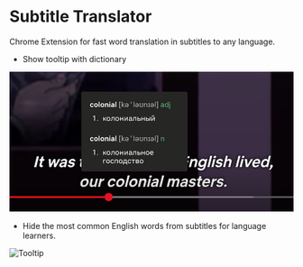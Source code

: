 # Subtitle Translator

Chrome Extension for fast word translation in subtitles to any language.
  
- Show tooltip with dictionary

![Tooltip](/image1.png)

- Hide the most common English words from subtitles for language learners.

![Tooltip](/imag21.png)